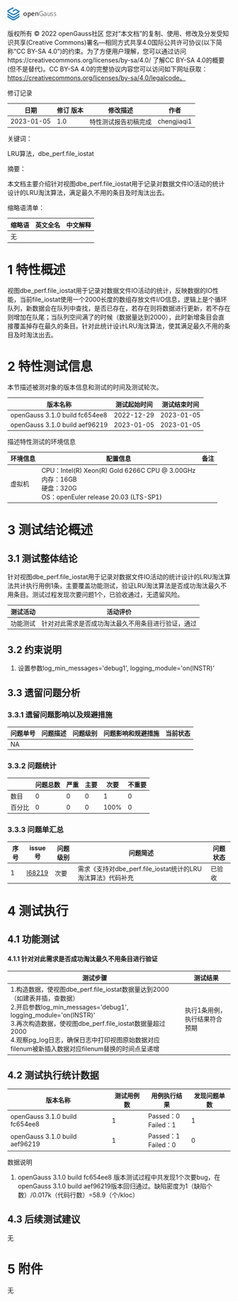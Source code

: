 ![avatar](../../../images/openGauss.png)

版权所有 © 2022  openGauss社区
 您对“本文档”的复制、使用、修改及分发受知识共享(Creative Commons)署名—相同方式共享4.0国际公共许可协议(以下简称“CC BY-SA 4.0”)的约束。为了方便用户理解，您可以通过访问https://creativecommons.org/licenses/by-sa/4.0/ 了解CC BY-SA 4.0的概要 (但不是替代)。CC BY-SA 4.0的完整协议内容您可以访问如下网址获取：https://creativecommons.org/licenses/by-sa/4.0/legalcode。

修订记录

| 日期       | 修订   版本 | 修改描述             | 作者        |
| ---------- | ----------- | -------------------- | ----------- |
| 2023-01-05 | 1.0         | 特性测试报告初稿完成 | chengjiaqi1 |

 关键词： 

LRU算法，dbe_perf.file_iostat

摘要：

本文档主要介绍针对视图dbe_perf.file_iostat用于记录对数据文件IO活动的统计设计的LRU淘汰算法，满足最久不用的条目及时淘汰出去。

缩略语清单：

| 缩略语 | 英文全名 | 中文解释 |
| ------ | -------- | -------- |
| 无     |          |          |

# 1 特性概述

视图dbe_perf.file_iostat用于记录对数据文件IO活动的统计，反映数据的IO性能，当前file_iostat使用一个2000长度的数组存放文件I/O信息，逻辑上是个循环队列，新数据会在队列中查找，是否已存在，若存在则将数据进行更新，若不存在则增加在队尾；当队列空间满了的时候（数据量达到2000），此时新增条目会直接覆盖掉存在最久的条目。针对此统计设计LRU淘汰算法，使其满足最久不用的条目及时淘汰出去。

# 2 特性测试信息

本节描述被测对象的版本信息和测试的时间及测试轮次。

| 版本名称                       | 测试起始时间 | 测试结束时间 |
| ------------------------------ | ------------ | ------------ |
| openGauss 3.1.0 build fc654ee8 | 2022-12-29   | 2023-01-05   |
| openGauss 3.1.0 build aef96219 | 2023-01-05   | 2023-01-05   |

描述特性测试的环境信息

| 环境信息 | 配置信息                                                     | 备注 |
| -------- | ------------------------------------------------------------ | ---- |
| 虚拟机   | CPU：Intel(R) Xeon(R) Gold 6266C CPU @ 3.00GHz<br />内存：16GB<br />硬盘：320G<br />OS：openEuler release 20.03 (LTS-SP1) |      |

# 3  测试结论概述

## 3.1 测试整体结论

针对视图dbe_perf.file_iostat用于记录对数据文件IO活动的统计设计的LRU淘汰算法共计执行用例1条，主要覆盖功能测试，验证LRU淘汰算法是否成功淘汰最久不用条目。测试过程发现次要问题1个，已验收通过，无遗留风险。

| 测试活动 | 活动评价                                           |
| -------- | -------------------------------------------------- |
| 功能测试 | 针对对此需求是否成功淘汰最久不用条目进行验证，通过 |

## 3.2 约束说明

1. 设置参数log_min_messages='debug1', logging_module='on(INSTR)'



## 3.3  遗留问题分析

### 3.3.1 遗留问题影响以及规避措施

| 问题单号 | 问题描述 | 问题级别 | 问题影响和规避措施 | 当前状态 |
| -------- | -------- | -------- | ------------------ | -------- |
| NA       |          |          |                    |          |

### 3.3.2 问题统计

|        | 问题总数 | 严重 | 主要 | 次要 | 不重要 |
| ------ | -------- | ---- | ---- | ---- | ------ |
| 数目   | 0        | 0    | 0    | 1    | 0      |
| 百分比 | 0        | 0    | 0    | 100% | 0      |

### 3.3.3 问题单汇总

| 序号 | issue号                                                      | 问题级别 | 问题简述                                                    | 问题状态 |
| ---- | ------------------------------------------------------------ | -------- | ----------------------------------------------------------- | -------- |
| 1    | [I68219](https://gitee.com/opengauss/openGauss-server/issues/I68219) | 次要     | 需求《支持对dbe_perf.file_iostat统计的LRU淘汰算法》代码补充 | 已验收   |

# 4 测试执行

## 4.1 功能测试

#### 4.1.1 针对对此需求是否成功淘汰最久不用条目进行验证

| 测试步骤                                                     | 测试结果                      |
| ------------------------------------------------------------ | ----------------------------- |
| 1.构造数据，使视图dbe_perf.file_iostat数据量达到2000（如建表并插，查数据）<br>2.开启参数log_min_messages='debug1', logging_module='on(INSTR)'<br>3.再次构造数据，使视图dbe_perf.file_iostat数据量超过2000<br>4.观察pg_log日志，确保日志中打印视图原始数据对应filenum被新插入数据对应filenum替换的时间点呈递增 | 执行1条用例，执行结果符合预期 |

## 4.2 测试执行统计数据

| 版本名称                       | 测试用例数 | 用例执行结果             | 发现问题单数 |
| ------------------------------ | ---------- | ------------------------ | ------------ |
| openGauss 3.1.0 build fc654ee8 | 1          | Passed：0<br />Failed：1 | 1            |
| openGauss 3.1.0 build aef96219 | 1          | Passed：1<br />Failed：0 | 0            |

数据说明

1.  openGauss 3.1.0 build  fc654ee8 版本测试过程中共发现1个次要bug，在openGauss 3.1.0 build aef96219版本回归通过。缺陷密度为1（缺陷个数）/0.017k（代码行数）=58.9（个/kloc）

## 4.3 后续测试建议

无

# 5 附件

无
